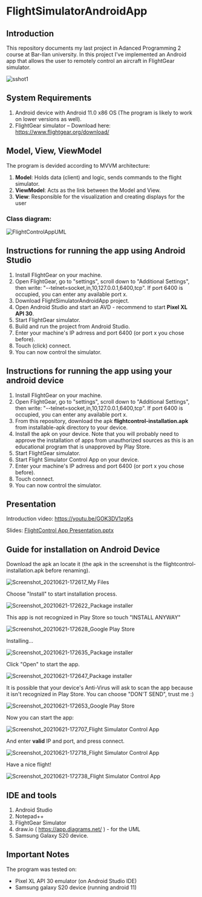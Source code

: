 # FlightSimulatorAndroidApp



## Introduction

This repository documents my last project in Adanced Programming 2 course at Bar-Ilan university.
In this project I've implemented an Android app that allows the user to remotely control an aircraft in FlightGear simulator.

![sshot1](https://user-images.githubusercontent.com/72878018/122671505-9f8a2b80-d1cf-11eb-8810-e9586d3ff038.png)



## System Requirements

1. Android device with Android 11.0 x86 OS (The program is likely to work on lower versions as well).
2. FlightGear simulator – Download here: https://www.flightgear.org/download/



## Model, View, ViewModel

The program is devided according to MVVM architecture:

1. **Model**:     Holds data (client) and logic, sends commands to the flight simulator.
2. **ViewModel**: Acts as the link between the Model and View.
3. **View**:      Responsible for the visualization and creating displays for the user



### Class diagram:

![FlightControlAppUML](https://user-images.githubusercontent.com/72878018/122868017-0d9b3380-d333-11eb-9a83-a34baae177b0.png)



## Instructions for running the app using Android Studio

1. Install FlightGear on your machine.
2. Open FlightGear, go to "settings", scroll down to "Additional Settings", then write: "--telnet=socket,in,10,127.0.0.1,6400,tcp". If port 6400 is occupied, you can enter any available port x.
3. Download FlightSimulatorAndroidApp project.
4. Open Android Studio and start an AVD - recommend to start **Pixel XL API 30**.
5. Start FlightGear simulator.
6. Build and run the project from Android Studio.
7. Enter your machine's IP adrress and port 6400 (or port x you chose before).
8. Touch (click) connect.
9. You can now control the simulator.



## Instructions for running the app using your android device

1. Install FlightGear on your machine.
2. Open FlightGear, go to "settings", scroll down to "Additional Settings", then write: "--telnet=socket,in,10,127.0.0.1,6400,tcp". If port 6400 is occupied, you can enter any available port x.
3. From this repository, download the apk **flightcontrol-installation.apk** from installable-apk directory to your device.
4. Install the apk on your device. Note that you will probably need to approve the installation of apps from unauthorized sources as this is an educational program that is unapproved by Play Store.
5. Start FlightGear simulator.
6. Start Flight Simulator Control App on your device.
7. Enter your machine's IP adrress and port 6400 (or port x you chose before).
8. Touch connect.
9. You can now control the simulator.



## Presentation

Introduction video: https://youtu.be/GOK3DV1zgKs

Slides: [FlightControl App Presentation.pptx](https://github.com/shlomi1993/FlightSimulatorAndroidApp/files/6691236/FlightControl.App.Presentation.pptx)



## Guide for installation on Android Device

Download the apk an locate it (the apk in the screenshot is the flightcontrol-installation.apk before renaming).

![Screenshot_20210621-172617_My Files](https://user-images.githubusercontent.com/72878018/122782782-ac834980-d2b9-11eb-8611-71138ae60700.jpg)


Choose "Install" to start installation process.

![Screenshot_20210621-172622_Package installer](https://user-images.githubusercontent.com/72878018/122783172-fe2bd400-d2b9-11eb-9660-63961f6e956e.jpg)


This app is not recognized in Play Store so touch "INSTALL ANYWAY"

![Screenshot_20210621-172628_Google Play Store](https://user-images.githubusercontent.com/72878018/122783249-10a60d80-d2ba-11eb-9b1a-a0ee011de679.jpg)


Installing...

![Screenshot_20210621-172635_Package installer](https://user-images.githubusercontent.com/72878018/122783457-41864280-d2ba-11eb-8275-710f245cbce1.jpg)


Click "Open" to start the app.

![Screenshot_20210621-172647_Package installer](https://user-images.githubusercontent.com/72878018/122783493-4b0faa80-d2ba-11eb-9988-cb5bd3eac084.jpg)


It is possible that your device's Anti-Virus will ask to scan the app because it isn't recognized in Play Store.
You can choose "DON'T SEND", trust me :)

![Screenshot_20210621-172653_Google Play Store](https://user-images.githubusercontent.com/72878018/122783594-5e227a80-d2ba-11eb-9707-88c05c859db9.jpg)


Now you can start the app:

![Screenshot_20210621-172707_Flight Simulator Control App](https://user-images.githubusercontent.com/72878018/122783957-b5284f80-d2ba-11eb-960e-a9e79a76efe2.jpg)


And enter **valid** IP and port, and press connect.

![Screenshot_20210621-172718_Flight Simulator Control App](https://user-images.githubusercontent.com/72878018/122784022-c3766b80-d2ba-11eb-8bd7-2370ffe0ea8f.jpg)


Have a nice flight!

![Screenshot_20210621-172738_Flight Simulator Control App](https://user-images.githubusercontent.com/72878018/122784087-d1c48780-d2ba-11eb-826f-388a9038e92a.jpg)



## IDE and tools

1. Android Studio
2. Notepad++
3. FlightGear Simulator
4. draw.io ( https://app.diagrams.net/ ) - for the UML
5. Samsung Galaxy S20 device.



## Important Notes

The program was tested on:
- Pixel XL API 30 emulator (on Android Studio IDE)
- Samsung galaxy S20 device (running android 11)
